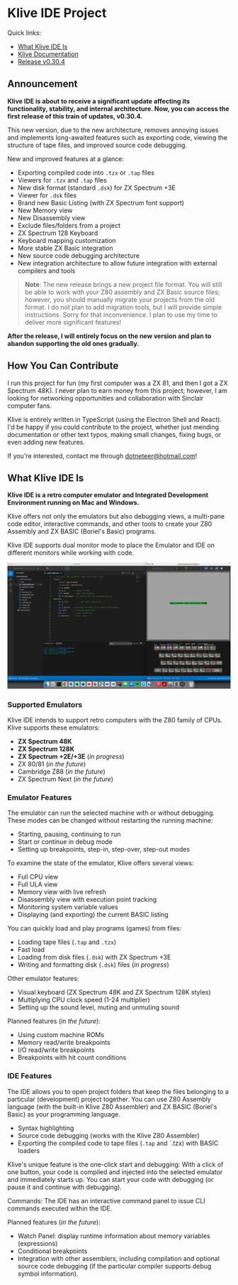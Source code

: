 # Klive IDE Project

Quick links:
- [What Klive IDE Is](#what-klive-ide-is)
- [Klive Documentation](https://dotneteer.github.io/kliveide/)
- [Release v0.30.4](https://github.com/Dotneteer/kliveide/releases/tag/v0.30.4)

## Announcement

**Klive IDE is about to receive a significant update affecting its functionality, stability, and internal architecture. Now, you can access the first release of this train of updates, v0.30.4.**

This new version, due to the new architecture, removes annoying issues and implements long-awaited features such as exporting code, viewing the structure of tape files, and improved source code debugging.

New and improved features at a glance:
- Exporting compiled code into `.tzx` or `.tap` files
- Viewers for `.tzx` and `.tap` files
- New disk format (standard `.dsk`) for ZX Spectrum +3E
- Viewer for `.dsk` files
- Brand new Basic Listing (with ZX Spectrum font support)
- New Memory view
- New Disassembly view
- Exclude files/folders from a project
- ZX Spectrum 128 Keyboard
- Keyboard mapping customization
- More stable ZX Basic integration
- New source code debugging architecture
- New integration architecture to allow future integration with external compilers and tools

> **Note**: The new release brings a new project file format. You will still be able to work with your Z80 assembly and ZX Basic source files; however, you should manually migrate your projects from the old format. I do not plan to add migration tools, but I will provide simple instructions. Sorry for that inconvenience. I plan to use my time to deliver more significant features!

**After the release, I will entirely focus on the new version and plan to abandon supporting the old ones gradually.**

## How You Can Contribute

I run this project for fun (my first computer was a ZX 81, and then I got a ZX Spectrum 48K). I never plan to earn money from this project; however, I am looking for networking opportunities and collaboration with Sinclair computer fans.

Klive is entirely written in TypeScript (using the Electron Shell and React). I'd be happy if you could contribute to the project, whether just mending documentation or other text typos, making small changes, fixing bugs, or even adding new features.

If you're interested, contact me through dotneteer@hotmail.com!

## What Klive IDE Is

**Klive IDE is a retro computer emulator and Integrated Development Environment running on Mac and Windows.**

Klive offers not only the emulators but also debugging views, a multi-pane code editor, interactive commands, and other tools to create your Z80 Assembly and ZX BASIC (Boriel's Basic) programs.

Klive IDE supports dual monitor mode to place the Emulator and IDE on different monitors while working with code.

![Intro](/public/images/intro/klive-ide-intro.png)

### Supported Emulators

Klive IDE intends to support retro computers with the Z80 family of CPUs. Klive supports these emulators:

- **ZX Spectrum 48K**
- **ZX Spectrum 128K**
- **ZX Spectrum +2E/+3E** (*in progress*)
- ZX 80/81 (*in the future*)
- Cambridge Z88 (*in the future*)
- ZX Spectrum Next (*in the future*)

### Emulator Features

The emulator can run the selected machine with or without debugging. These modes can be changed without restarting the running machine:

- Starting, pausing, continuing to run
- Start or continue in debug mode
- Setting up breakpoints, step-in, step-over, step-out modes

To examine the state of the emulator, Klive offers several views:

- Full CPU view
- Full ULA view
- Memory view with live refresh
- Disassembly view with execution point tracking
- Monitoring system variable values
- Displaying (and exporting) the current BASIC listing

You can quickly load and play programs (games) from files:

- Loading tape files (`.tap` and `.tzx`)
- Fast load
- Loading from disk files (`.dsk`) with ZX Spectrum +3E
- Writing and formatting disk (`.dsk`) files (*in progress*)

Other emulator features:

- Visual keyboard (ZX Spectrum 48K and ZX Spectrum 128K styles)
- Multiplying CPU clock speed (1-24 multiplier)
- Setting up the sound level, muting and unmuting sound

Planned features (*in the future*):

- Using custom machine ROMs
- Memory read/write breakpoints
- I/O read/write breakpoints
- Breakpoints with hit count conditions

### IDE Features

The IDE allows you to open project folders that keep the files belonging to a particular (development) project together. You can use Z80 Assembly language (with the built-in Klive Z80 Assembler) and ZX BASIC (Boriel's Basic) as your programming language.

- Syntax highlighting
- Source code debugging (works with the Klive Z80 Assembler)
- Exporting the compiled code to tape files (`.tap` and `.tzx) with BASIC loaders

Klive's unique feature is the one-click start and debugging: With a click of one button, your code is compiled and injected into the selected emulator and immediately starts up. You can start your code with debugging (or pause it and continue with debugging).

Commands: The IDE has an interactive command panel to issue CLI commands executed within the IDE.

Planned features (*in the future*):

- Watch Panel: display runtime information about memory variables (expressions)
- Conditional breakpoints
- Integration with other assemblers, including compilation and optional source code debugging (if the particular compiler supports debug symbol information).
